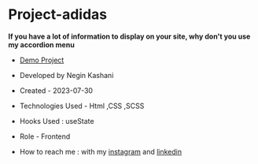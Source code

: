 # Project-adidas
**If you have a lot of information to display on your site, why don't you use my accordion menu**


- [Demo Project]()

- Developed by Negin Kashani

- Created - 2023-07-30

- Technologies Used - Html ,CSS ,SCSS

- Hooks Used : useState 

- Role - Frontend

- How to reach me : with my [instagram](https://instagram.com/negin_kashweb?igshid=NTc4MTIwNjQ2YQ==
) and [linkedin](https://www.linkedin.com/in/negin-kashani-567840b8)

